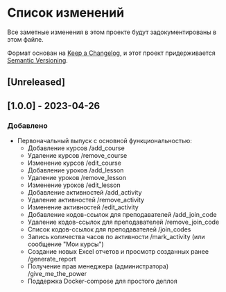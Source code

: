 # Список изменений

Все заметные изменения в этом проекте будут задокументированы в этом файле.

Формат основан на [Keep a Changelog](https://keepachangelog.com/en/1.0.0/),
и этот проект придерживается [Semantic Versioning](https://semver.org/spec/v2.0.0.html).

## [Unreleased]

## [1.0.0] - 2023-04-26

### Добавлено

- Первоначальный выпуск с основной функциональностью:
  - Добавление курсов /add_course
  - Удаление курсов /remove_course
  - Изменение курсов /edit_course
  - Добавление уроков /add_lesson
  - Удаление уроков /remove_lesson
  - Изменение уроков /edit_lesson
  - Добавление активностей /add_activity
  - Удаление активностей /remove_activity
  - Изменение активностей /edit_activity
  - Добавление кодов-ссылок для преподавателей /add_join_code
  - Удаление кодов-ссылок для преподавателей /remove_join_code
  - Список кодов-ссылок для преподавателей /join_codes
  - Запись количества часов по активности /mark_activity (или сообщение "Мои курсы")
  - Создание новых Excel отчетов и просмотр созданных ранее /generate_report
  - Получение прав менеджера (администратора) /give_me_the_power
  - Поддержка Docker-compose для простого деплоя
